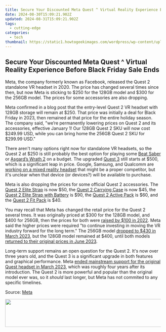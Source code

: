 ```yaml
---
title: Secure Your Discounted Meta Quest ^ Virtual Reality Experience Before Black Friday Sale Ends
date: 2024-08-30T15:09:21.902Z
updated: 2024-08-31T15:09:21.902Z
tags:
  - cutting-edge
categories:
  - tech
thumbnail: https://static1.howtogeekimages.com/wordpress/wp-content/uploads/2023/10/52751088227_5939b69666_o.jpg
---
```


## Secure Your Discounted Meta Quest ^ Virtual Reality Experience Before Black Friday Sale Ends

Meta, the company formerly known as Facebook, released the Quest 2 standalone VR headset in 2020\. The price has changed several times since then, but now Meta is sticking to $250 for the 128GB model and $300 for the 256GB model. The prices for some accessories are also dropping.

 Meta confirmed in a blog post that the entry-level Quest 2 VR headset with 128GB storage will remain at $250\. That price was initially a deal for Black Friday in 2023, then remained at that price for the entire holiday season. The company said, "we’re permanently lowering prices on Quest 2 and its accessories, effective January 1! Our 128GB Quest 2 SKU will now cost $249.99 USD, while you can bring home the 256GB Quest 2 SKU for $299.99 USD."

 There aren't many options right now for standalone VR headsets, so the Quest 2 at $250 is still probably the best option for playing some [Beat Saber](https://www.meta.com/experiences/2448060205267927/) or [Asgard’s Wrath 2](https://www.meta.com/experiences/2603836099654226) on a budget. The upgraded [Quest 3](https://tech-revival.techidaily.com/universal-chatgpt-open-doors-worldwide-communication/) still starts at $500, which is a significant leap in price. Google, Samsung, and Qualcomm are [working on a mixed reality headset](https://www.theverge.com/2023/11/8/23952833/the-samsung-qualcomm-google-mixed-reality-headset-might-be-at-least-a-year-away) that might be a proper competitor, but it's unclear when that device (or devices?) will be available to purchase.

 Meta is also dropping the prices for some official Quest 2 accessories. The [Quest 2 Elite Strap](https://www.meta.com/quest/accessories/quest-2-elite-strap/) is now $50, the [Quest 2 Carrying Case](https://www.meta.com/quest/accessories/quest-2-carrying-case/) is now $45, the [Quest 2 Elite Strap with Battery](https://www.meta.com/quest/accessories/quest-2-elite-strap-battery) is $90, the [Quest 2 Active Pack](https://www.meta.com/quest/accessories/quest-2-active-pack) is $60, and the [Quest 2 Fit Pack](https://www.meta.com/quest/accessories/quest-2-fit-pack/) is $40.

 You may recall that Meta has changed the retail price for the Quest 2 several tmes. It was originally priced at $300 for the 128GB model, and $400 for 256GB, then the prices for both were [raised by $100 in 2022](https://desktop-recording.techidaily.com/updated-2024-approved-the-ultimate-guide-to-using-obs-for-gamers/). Meta said the higher prices were required "to continue investing in moving the VR industry forward for the long term." The 256GB model [dropped to $430 in March 2023](https://youtube-docs.techidaily.com/ed-adopt-the-best-practices-of-live-streaming-with-google-meet-youtube/), but the 128GB model remained at $400, until both models [returned to their original prices in June 2023](https://vp-tips.techidaily.com/updated-launch-strategies-for-fb-generosity-campaigns/).

 Long-term support remains an open question for the Quest 2\. It's now over three years old, and the Quest 3 is a significant upgrade in both features and graphical performance. Meta [ended mainstream support for the original Quest headset in March 2023](https://instagram-videos.techidaily.com/updated-in-2024-enhancing-your-contents-impact-smart-utilization-of-igtv-hashtags/), which was roughly four years after its introduction. The Quest 2 is more powerful and popular than the original model ever was, so it _should_ last longer, but Meta has not commited to any specific timelines.

 Source: [Meta](https://www.meta.com/blog/quest/price-drop-news-meta-quest-2/)

<ins class="adsbygoogle"
     style="display:block"
     data-ad-format="autorelaxed"
     data-ad-client="ca-pub-7571918770474297"
     data-ad-slot="1223367746"></ins>



<ins class="adsbygoogle"
     style="display:block"
     data-ad-client="ca-pub-7571918770474297"
     data-ad-slot="8358498916"
     data-ad-format="auto"
     data-full-width-responsive="true"></ins>



<!-- affiliate ads begin -->
<a href="https://vapordna.pxf.io/c/5597632/1494880/17238" target="_top" id="1494880"><img src="//a.impactradius-go.com/display-ad/17238-1494880" border="0" alt="" width="728" height="90"/></a><img height="0" width="0" src="https://imp.pxf.io/i/5597632/1494880/17238" style="position:absolute;visibility:hidden;" border="0" />
<!-- affiliate ads end -->